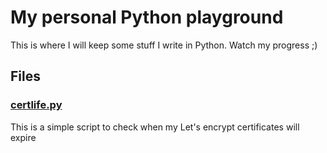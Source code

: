 # My personal Python playground
This is where I will keep some stuff I write in Python. Watch my progress ;)

## Files
### [certlife.py](certlife.py)
This is a simple script to check when my Let's encrypt certificates will expire